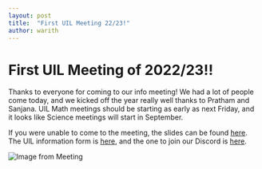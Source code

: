 ```yaml
---
layout: post
title:  "First UIL Meeting 22/23!"
author: warith
---
```


# First UIL Meeting of 2022/23!!

Thanks to everyone for coming to our info meeting! We had a lot of people come today, and we kicked off the year really well thanks to Pratham and Sanjana. 
UIL Math meetings should be starting as early as next Friday, and it looks like Science meetings will start in September.

If you were unable to come to the meeting, the slides can be found 
[here](https://docs.google.com/presentation/d/1gn50nAyNOuv7QN7H37PUwdtHwrVdTDOpllJ4zKqz3Q0/edit?usp=sharing). The UIL information form is 
[here](https://docs.google.com/forms/d/e/1FAIpQLSd7bEtYM8mOYdHnTkoExuIHxYmdL0yw-wNt_5XQ06w3f5JtIA/viewform), and the one to join our Discord is 
[here](https://docs.google.com/forms/d/e/1FAIpQLSceeMFms-BeNkWcgomKrxw6GSmcKa87jZDzkL1vHRxRbkf2BQ/viewform).

![Image from Meeting](https://user-images.githubusercontent.com/64328893/185708691-9b98ddff-caf6-4c1c-8413-91778a667237.png)
